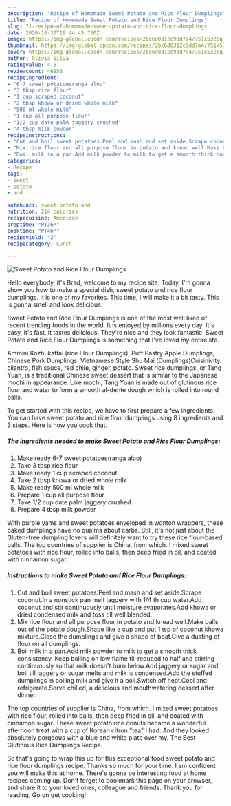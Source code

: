 ```yaml
---
description: "Recipe of Homemade Sweet Potato and Rice Flour Dumplings"
title: "Recipe of Homemade Sweet Potato and Rice Flour Dumplings"
slug: 71-recipe-of-homemade-sweet-potato-and-rice-flour-dumplings
date: 2020-10-30T19:44:45.730Z
image: https://img-global.cpcdn.com/recipes/2bc6d0312c9dd7a4/751x532cq70/sweet-potato-and-rice-flour-dumplings-recipe-main-photo.jpg
thumbnail: https://img-global.cpcdn.com/recipes/2bc6d0312c9dd7a4/751x532cq70/sweet-potato-and-rice-flour-dumplings-recipe-main-photo.jpg
cover: https://img-global.cpcdn.com/recipes/2bc6d0312c9dd7a4/751x532cq70/sweet-potato-and-rice-flour-dumplings-recipe-main-photo.jpg
author: Olivia Silva
ratingvalue: 4.6
reviewcount: 46856
recipeingredient:
- "6-7 sweet potatoesranga aloo"
- "3 tbsp rice flour"
- "1 cup scraped coconut"
- "2 tbsp khowa or dried whole milk"
- "500 ml whole milk"
- "1 cup all purpose flour"
- "1/2 cup date palm jaggery crushed"
- "4 tbsp milk powder"
recipeinstructions:
- "Cut and boil sweet potatoes.Peel and mash and set aside.Scrape coconut.In a nonstick pan melt jaggery with 1/4 th cup water.Add coconut and stir continuously until moisture evaporates.Add khowa or dried condensed milk and toss till well blended."
- "Mix rice flour and all purpose flour in potato and knead well.Make balls out of the potato dough.Shape like a cup and put 1 tsp of coconut khowa mixture.Close the dumplings and give a shape of boat.Give a dusting of flour on all dumplings."
- "Boil milk in a pan.Add milk powder to milk to get a smooth thick consistency. Keep boiling on low flame till reduced to half and stirring continuously so that milk doesn&#39;t burn below.Add jaggery or sugar and boil till jaggery or sugar melts and milk is condensed.Add the stuffed dumplings in boiling milk and give it a boil.Switch off heat.Cool and refrigerate.Serve chilled, a delicious and mouthwatering dessert after dinner."
categories:
- Recipe
tags:
- sweet
- potato
- and

katakunci: sweet potato and 
nutrition: 214 calories
recipecuisine: American
preptime: "PT36M"
cooktime: "PT46M"
recipeyield: "2"
recipecategory: Lunch

---
```



![Sweet Potato and Rice Flour Dumplings](https://img-global.cpcdn.com/recipes/2bc6d0312c9dd7a4/751x532cq70/sweet-potato-and-rice-flour-dumplings-recipe-main-photo.jpg)

Hello everybody, it's Brad, welcome to my recipe site. Today, I'm gonna show you how to make a special dish, sweet potato and rice flour dumplings. It is one of my favorites. This time, I will make it a bit tasty. This is gonna smell and look delicious.

Sweet Potato and Rice Flour Dumplings is one of the most well liked of recent trending foods in the world. It is enjoyed by millions every day. It's easy, it's fast, it tastes delicious. They're nice and they look fantastic. Sweet Potato and Rice Flour Dumplings is something that I've loved my entire life.

Ammini Kozhukattai (rice Flour Dumplings), Puff Pastry Apple Dumplings, Chinese Pork Dumplings. Vietnamese Style Shu Mai (Dumplings)Cuisinivity. cilantro, fish sauce, red chile, ginger, potato. Sweet rice dumplings, or Tang Yuan, is a traditional Chinese sweet dessert that is similar to the Japanese mochi in appearance. Like mochi, Tang Yuan is made out of glutinous rice flour and water to form a smooth al-dente dough which is rolled into round balls.


To get started with this recipe, we have to first prepare a few ingredients. You can have sweet potato and rice flour dumplings using 8 ingredients and 3 steps. Here is how you cook that.

<!--inarticleads1-->

##### The ingredients needed to make Sweet Potato and Rice Flour Dumplings:

1. Make ready 6-7 sweet potatoes(ranga aloo)
1. Take 3 tbsp rice flour
1. Make ready 1 cup scraped coconut
1. Take 2 tbsp khowa or dried whole milk
1. Make ready 500 ml whole milk
1. Prepare 1 cup all purpose flour
1. Take 1/2 cup date palm jaggery crushed
1. Prepare 4 tbsp milk powder


With purple yams and sweet potatoes enveloped in wonton wrappers, these baked dumplings have no qualms about carbs. Still, it&#39;s not just about the Gluten-free dumpling lovers will definitely want to try these rice flour-based balls. The top countries of supplier is China, from which. I mixed sweet potatoes with rice flour, rolled into balls, then deep fried in oil, and coated with cinnamon sugar. 

<!--inarticleads2-->

##### Instructions to make Sweet Potato and Rice Flour Dumplings:

1. Cut and boil sweet potatoes.Peel and mash and set aside.Scrape coconut.In a nonstick pan melt jaggery with 1/4 th cup water.Add coconut and stir continuously until moisture evaporates.Add khowa or dried condensed milk and toss till well blended.
1. Mix rice flour and all purpose flour in potato and knead well.Make balls out of the potato dough.Shape like a cup and put 1 tsp of coconut khowa mixture.Close the dumplings and give a shape of boat.Give a dusting of flour on all dumplings.
1. Boil milk in a pan.Add milk powder to milk to get a smooth thick consistency. Keep boiling on low flame till reduced to half and stirring continuously so that milk doesn&#39;t burn below.Add jaggery or sugar and boil till jaggery or sugar melts and milk is condensed.Add the stuffed dumplings in boiling milk and give it a boil.Switch off heat.Cool and refrigerate.Serve chilled, a delicious and mouthwatering dessert after dinner.


The top countries of supplier is China, from which. I mixed sweet potatoes with rice flour, rolled into balls, then deep fried in oil, and coated with cinnamon sugar. These sweet potato rice donuts became a wonderful afternoon treat with a cup of Korean citron &#34;tea&#34; I had. And they looked absolutely gorgeous with a blue and white plate over my. The Best Glutinous Rice Dumplings Recipe. 

So that's going to wrap this up for this exceptional food sweet potato and rice flour dumplings recipe. Thanks so much for your time. I am confident you will make this at home. There's gonna be interesting food at home recipes coming up. Don't forget to bookmark this page on your browser, and share it to your loved ones, colleague and friends. Thank you for reading. Go on get cooking!
